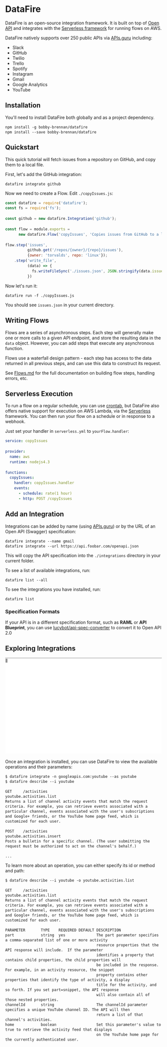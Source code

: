 # DataFire

DataFire is an open-source integration framework. It is built on top of
[Open API](https://github.com/OAI/OpenAPI-Specification) and integrates with the
[Serverless framework](https://github.com/serverless/serverless) for running flows
on AWS.

DataFire natively supports over 250 public APIs via
[APIs.guru](https://github.com/APIs-guru/openapi-directory)
including:
* Slack
* GitHub
* Twilio
* Trello
* Spotify
* Instagram
* Gmail
* Google Analytics
* YouTube

## Installation
You'll need to install DataFire both globally and as a project dependency.
```
npm install -g bobby-brennan/datafire
npm install --save bobby-brennan/datafire
```

## Quickstart
This quick tutorial will fetch issues from a repository on GitHub, and copy them to
a local file.

First, let's add the GitHub integration:
```
datafire integrate github
```

Now we need to create a Flow. Edit `./copyIssues.js`:
```js
const datafire = require('datafire');
const fs = require('fs');

const github = new datafire.Integration('github');

const flow = module.exports =
      new datafire.Flow('copyIssues', 'Copies issues from GitHub to a local file');

flow.step('issues',
          github.get('/repos/{owner}/{repo}/issues'),
          {owner: 'torvalds', repo: 'linux'});
    .step('write_file',
          (data) => {
            fs.writeFileSync('./issues.json', JSON.stringify(data.issues, null, 2));
          })

```

Now let's run it:
```
datafire run -f ./copyIssues.js
```
You should see `issues.json` in your current directory.

## Writing Flows
Flows are a series of asynchronous steps. Each step will generally make one or more calls
to a given API endpoint, and store the resulting data in the `data` object. However,
you can add steps that execute any asynchronous function.

Flows use a waterfall design pattern - each step has access to the data returned in all
previous steps, and can use this data to construct its request.

See [Flows.md](./Flows.md) for the full documentation on building flow steps, handling errors, etc.

## Serverless Execution
To run a flow on a regular schedule, you can use [crontab](https://en.wikipedia.org/wiki/Cron),
but DataFire also offers native support for execution on AWS Lambda,
via the [Serverless](https://github.com/serverless/serverless) framework. You can then
run your flow on a schedule or in response to a webhook.

Just set your handler in `serverless.yml` to `yourFlow.handler`:

```yml
service: copyIssues

provider:
  name: aws
  runtime: nodejs4.3

functions:
  copyIssues:
    handler: copyIssues.handler
    events:
      - schedule: rate(1 hour)
      - http: POST /copyIssues
```

## Add an Integration
Integrations can be added by name (using [APIs.guru](http://apis.guru)) or by
the URL of an Open API (Swagger) specification:
```
datafire integrate --name gmail
datafire integrate --url https://api.foobar.com/openapi.json
```
This will copy the API specification into the `./integrations` directory in your current folder.

To see a list of available integrations, run:
```
datafire list --all
```

To see the integrations you have installed, run:
```
datafire list
```

### Specification Formats
If your API is in a different specification format, such as
**RAML** or **API Blueprint**, you can use [lucybot/api-spec-converter](https://github.com/lucybot/api-spec-converter)
to convert it to Open API 2.0

## Exploring Integrations
![Exploing Integrations](./docs/flow.gif)


Once an integration is installed, you can use DataFire to view
the available operations and their parameters:
```
$ datafire integrate -n googleapis.com:youtube --as youtube
$ datafire describe --i youtube

GET     /activities
youtube.activities.list
Returns a list of channel activity events that match the request criteria. For example, you can retrieve events associated with a particular channel, events associated with the user's subscriptions and Google+ friends, or the YouTube home page feed, which is customized for each user.

POST    /activities
youtube.activities.insert
Posts a bulletin for a specific channel. (The user submitting the request must be authorized to act on the channel's behalf.)

...
```

To learn more about an operation, you can either specify its id or method and path:
```
$ datafire describe --i youtube -o youtube.activities.list

GET     /activities
youtube.activities.list
Returns a list of channel activity events that match the request criteria. For example, you can retrieve events associated with a particular channel, events associated with the user's subscriptions and Google+ friends, or the YouTube home page feed, which is customized for each user.

PARAMETER       TYPE    REQUIRED DEFAULT DESCRIPTION                                                                     
part            string  yes              The part parameter specifies a comma-separated list of one or more activity     
                                         resource properties that the API response will include.  If the parameter       
                                         identifies a property that contains child properties, the child properties will 
                                         be included in the response. For example, in an activity resource, the snippet  
                                         property contains other properties that identify the type of activity, a display
                                         title for the activity, and so forth. If you set part=snippet, the API response 
                                         will also contain all of those nested properties.                               
channelId       string                   The channelId parameter specifies a unique YouTube channel ID. The API will then
                                         return a list of that channel's activities.                                     
home            boolean                  Set this parameter's value to true to retrieve the activity feed that displays  
                                         on the YouTube home page for the currently authenticated user.
```

